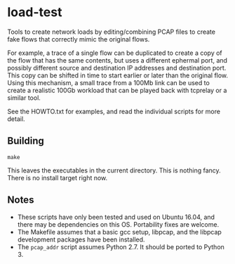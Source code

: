 
# load-test

Tools to create network loads by editing/combining PCAP files to create
fake flows that correctly mimic the original flows.

For example, a trace of a single flow can be duplicated to create a copy
of the flow that has the same contents, but uses a different ephermal
port, and possibly different source and destination IP addresses and
destination port.  This copy can be shifted in time to start earlier or
later than the original flow.  Using this mechanism, a small trace from
a 100Mb link can be used to create a realistic 100Gb workload that can
be played back with tcprelay or a similar tool.

See the HOWTO.txt for examples, and read the individual scripts for more
detail.

## Building

```
make
```

This leaves the executables in the current directory.  This is nothing
fancy.  There is no install target right now.

## Notes

 * These scripts have only been tested and used on Ubuntu 16.04, and there
   may be dependencies on this OS.  Portability fixes are welcome.
 * The Makefile assumes that a basic gcc setup,
   libpcap, and the libpcap development packages have been installed.
 * The `pcap_addr` script assumes Python 2.7.  It should be ported to 
   Python 3.
